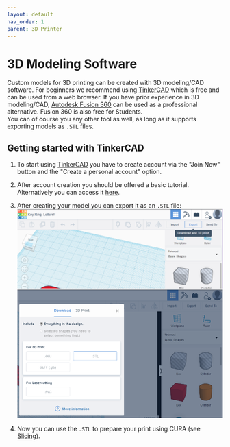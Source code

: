 ```yaml
---
layout: default
nav_order: 1
parent: 3D Printer
---
```


# 3D Modeling Software

Custom models for 3D printing can be created with 3D modeling/CAD software. For beginners we recommend using [TinkerCAD](https://www.tinkercad.com/) which is free and can be used from a web browser. If you have prior experience in 3D modeling/CAD, [Autodesk Fusion 360](https://www.autodesk.com/products/fusion-360/students-teachers-educators) can be used as a professional alternative. Fusion 360 is also free for Students.  
You can of course you any other tool as well, as long as it supports exporting models as `.STL` files.

## Getting started with TinkerCAD

1. To start using [TinkerCAD](https://www.tinkercad.com/) you have to create account via the "Join Now" button and the "Create a personal account" option.

2. After account creation you should be offered a basic tutorial. Alternatively you can access it [here](https://www.tinkercad.com/join?next=%2Fthings%2Fnewv2%3Fcollectionid%3DOPC41AJJKIKDWDV%26lessonid%3DE6AF3CLJJOJZI5K%26projectid%3DOPC41AJJKIKDWDV%26title%3DPlace%2BIt%2521).

3. After creating your model you can export it as an `.STL` file:
![Press Export button](images\stlExport1.png)
![Press .STL button](images\stlExport2.png)

4. Now you can use the `.STL` to prepare your print using CURA (see [Slicing](slicing)).
